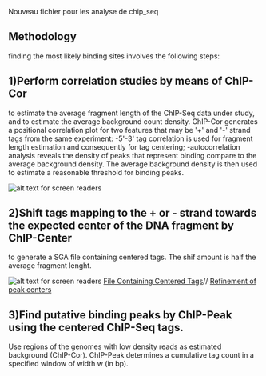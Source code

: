 Nouveau fichier pour les analyse de chip_seq
## Methodology
finding the most likely binding sites involves the following steps:

## 1)Perform correlation studies by means of ChIP-Cor 
to estimate the average fragment length of the ChIP-Seq data under study, and to estimate the average background count density. ChIP-Cor generates a positional correlation plot for two features that may be '+' and '-' strand tags from the same experiment:
        -5'-3' tag correlation is used for fragment length 
         estimation and consequently for tag centering;
        -autocorrelation analysis reveals the density of peaks 
         that represent binding compare to the average 
         background density. The average background density is then used to estimate a reasonable threshold for 
         binding peaks.

![alt text for screen readers](meg-test/PG1.png)
         
         
## 2)Shift tags mapping to the + or - strand towards the expected center of the DNA fragment by ChIP-Center 
to generate a SGA file containing centered tags. The shif amount is half the average fragment lenght.

![alt text for screen readers](SG2.PNG)
[File Containing Centered Tags](stat1_th15.sga)//
[Refinement of peak centers](Rescoring.sga)

## 3)Find putative binding peaks by ChIP-Peak using the centered ChIP-Seq tags.
   Use regions of the genomes with low density reads as 
   estimated background (ChIP-Cor).
   ChIP-Peak determines a cumulative tag count in a  
   specified window of width w (in bp).
       

